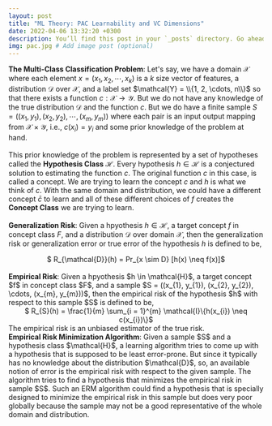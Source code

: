 ```yaml
---
layout: post
title: "ML Theory: PAC Learnability and VC Dimensions"
date: 2022-04-06 13:32:20 +0300
description: You’ll find this post in your `_posts` directory. Go ahead and edit it and re-build the site to see your changes. # Add post description (optional)
img: pac.jpg # Add image post (optional)
---
```


<strong>The Multi-Class Classification Problem</strong>: Let's say, we have a domain $\mathcal{X}$ where each element $x = (x_{1}, x_{2}, \cdots, x_{k})$ is a $k$ size vector of features, a distribution $\mathcal{D}$ over $\mathcal{X}$, and a label set $\mathcal{Y} = \\{1, 2, \cdots, n\\}$ so that there exists a function $c: \mathcal{X} \rightarrow \mathcal{Y}$. But we do not have any knowledge of the true distribution $\mathcal{D}$ and the function $c$. But we do have a finite sample $S = ((x_{1}, y_{1}), (x_{2}, y_{2}), \cdots, (x_{m}, y_{m}))$ where each pair is an input output mapping from $\mathcal{X} \times \mathcal{Y}$, i.e., $c(x_{i}) = y_{i}$ and some prior knowledge of the problem at hand.   
<br>
This prior knowledge of the problem is represented by a set of hypotheses called the <strong>Hypothesis Class</strong> $\mathcal{H}$. Every hypothesis $h \in \mathcal{H}$ is a conjectured solution to estimating the function $c$. The original function $c$ in this case, is called a concept. We are trying to learn the concept $c$ and $h$ is what we think of $c$. With the same domain and distribution, we could have a different concept $\bar c$ to learn and all of these different choices of $f$ creates the <strong>Concept Class</strong> we are trying to learn.        
<br>
<strong>Generalization Risk</strong>: Given a hpyothesis $h \in \mathcal{H}$, a target concept $f$ in concept class $F$, and a distribution $\mathcal{D}$ over domain $\mathcal{X}$, then the generalization risk or generalization error or true error of the hypothesis $h$ is defined to be,   
<center>$ R_{\mathcal{D}}(h) = Pr_{x \sim D} [h(x) \neq f(x)]$</center>    
<br>
<strong>Empirical Risk</strong>: Given a hpyothesis $h \in \mathcal{H}$, a target concept $f$ in concept class $F$, and a sample $S = ((x_{1}, y_{1}), (x_{2}, y_{2}), \cdots, (x_{m}, y_{m}))$, then the empirical risk of the hypothesis $h$ with respect to this sample $S$ is defined to be,
<center>$ R_{S}(h) = \frac{1}{m} \sum_{i = 1}^{m} \mathcal{I}\{h(x_{i}) \neq c(x_{i})\}$ </center>
The empirical risk is an unbiased estimator of the true risk.    
<br>
<strong>Empirical Risk Minimization Algorithm</strong>: Given a sample $S$ and a hypothesis class $\mathcal{H}$, a learning algorithm tries to come up with a hypothesis that is supposed to be least error-prone. But since it typically has no knowledge about the distribution $\mathcal{D}$, so, an available notion of error is the empirical risk with respect to the given sample. The algorithm tries to find a hypothesis that minimizes the empirical risk in sample $S$. Such an ERM algorithm could find a hypothesis that is specially designed to minimize the empirical risk in this sample but does very poor globally because the sample may not be a good representative of the whole domain and distribution.    

